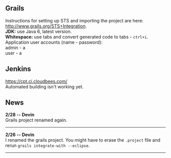 ## Grails
Instructions for setting up STS and importing the project are here: <http://www.grails.org/STS+Integration>.  
**JDK:** use Java 6, latest version.  
**Whitespace:** use tabs and convert generated code to tabs - `ctrl+i`.  
Application user accounts (name - password):  
admin - a  
user - a

## Jenkins
<https://cpt.ci.cloudbees.com/>  
Automated building isn't working yet.

## News
**2/28 -- Devin**  
Grails project renamed again.
___
**2/26 -- Devin**  
I renamed the grails project. You might have to erase the `.project` file and rerun `grails integrate-with --eclipse`.
___